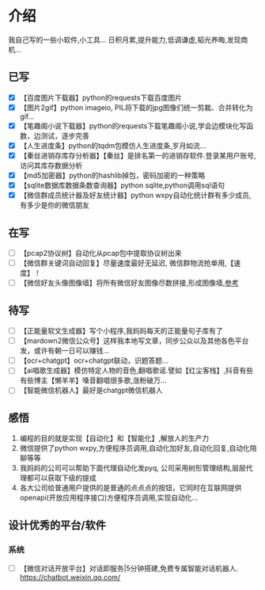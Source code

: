 # 介绍
我自己写的一些小软件,小工具...
日积月累,提升能力,低调谦虚,韬光养晦,发现商机...
## 已写
- [x] 【百度图片下载器】python的requests下载百度图片
- [x] 【图片2gif】python imageio, PIL将下载的jpg图像们统一剪裁、合并转化为gif... 
- [x] 【笔趣阁小说下载器】python的requests下载笔趣阁小说,学会边模块化写函数，边测试，逐步完善
- [x] 【人生进度条】python的tqdm包模仿人生进度条,岁月如流...
- [x] 【秦丝进销存库存分析器】【秦丝】是排名第一的进销存软件.登录某用户账号,访问其库存数据分析
- [x] 【md5加密器】python的hashlib掉包，密码加密的一种策略
- [x] 【sqlite数据库数据条数查询器】python sqlite,python调用sql语句
- [x] 【微信群成员统计器及好友统计器】python wxpy自动化统计群有多少成员,有多少是你的微信朋友
## 在写
- [ ] 【pcap2协议树】自动化从pcap包中提取协议树出来
- [ ] 【微信群关键词自动回复】尽量速度最好无延迟, 微信群物流抢单用,【速度】！
- [ ] 【微信好友头像图像墙】将所有微信好友图像尽数拼接,形成图像墙,[参考](https://www.jb51.net/article/161344.htm)
## 待写
- [ ] 【正能量软文生成器】写个小程序,我妈妈每天的正能量句子库有了
- [ ] 【mardown2微信公众号】这样我本地写文章，同步公众以及其他各色平台发，或许有朝一日可以赚钱...
- [ ] 【ocr+chatgpt】ocr+chatgpt联动，识题答题...
- [ ] 【ai唱歌生成器】模仿特定人物的音色,翻唱歌谣.譬如【红尘客栈】,抖音有些有些博主【懒羊羊】嗓音翻唱很多歌,涨粉破万...
- [ ] 【智能微信机器人】最好是chatgpt微信机器人
## 感悟
1. 编程的目的就是实现【自动化】和【智能化】,解放人的生产力
2. 微信提供了python wxpy,方便程序员调用,自动化加好友,自动化回复,自动化陪聊等等
3. 我妈妈的公司可以帮助下面代理自动化发pyq, 公司采用树形管理结构,层层代理都可以获取下级的提成
4. 各大公司给普通用户提供的是普通的点点点的按钮，它同时在互联网提供openapi(开放应用程序接口)方便程序员调用,实现自动化...
## 设计优秀的平台/软件
### 系统
- [ ] 【微信对话开放平台】对话即服务|5分钟搭建,免费专属智能对话机器人. https://chatbot.weixin.qq.com/

